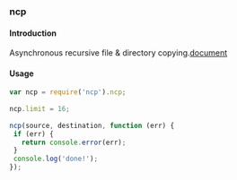 ### ncp

#### Introduction

Asynchronous recursive file & directory copying.[document](https://www.npmjs.com/package/ncp)

#### Usage

```js
var ncp = require('ncp').ncp;
 
ncp.limit = 16;
 
ncp(source, destination, function (err) {
 if (err) {
   return console.error(err);
 }
 console.log('done!');
});
```